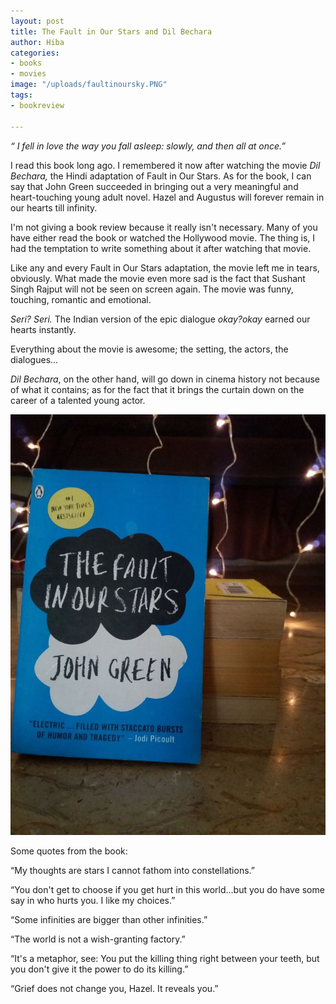 ```yaml
---
layout: post
title: The Fault in Our Stars and Dil Bechara
author: Hiba
categories:
- books
- movies
image: "/uploads/faultinoursky.PNG"
tags:
- bookreview

---
```

_“ I fell in love the way you fall asleep: slowly, and then all at once.”_

I read this book long ago. I remembered it now after watching the movie _Dil Bechara,_ the Hindi adaptation of Fault in Our Stars. As for the book, I can say that John Green succeeded in bringing out a very meaningful and heart-touching young adult novel. Hazel and Augustus will forever remain in our hearts till infinity.

I'm not giving a book review because it really isn't necessary. Many of you have either read the book or watched the Hollywood movie. The thing is, I had the temptation to write something about it after watching that movie.

Like any and every Fault in Our Stars adaptation, the movie left me in tears, obviously. What made the movie even more sad is the fact that Sushant Singh Rajput will not be seen on screen again. The movie was funny, touching, romantic and emotional.

_Seri? Seri._                                                                                          The Indian version of the epic dialogue _okay?okay_ earned our hearts instantly.

Everything about the movie is awesome; the setting, the actors, the dialogues...

_Dil Bechara_, on the other hand, will go down in cinema history not because of what it contains; as for the fact that it brings the curtain down on the career of a talented young actor.

![](/uploads/83557235fb962ad45ab0f47b2a9bedc0.jpg)

Some quotes from the book:

“My thoughts are stars I cannot fathom into constellations.”

“You don't get to choose if you get hurt in this world...but you do have some say in who hurts you. I like my choices.”

“Some infinities are bigger than other infinities.”

“The world is not a wish-granting factory.”

“It's a metaphor, see: You put the killing thing right between your teeth, but you don't give it the power to do its killing.”

“Grief does not change you, Hazel. It reveals you.”